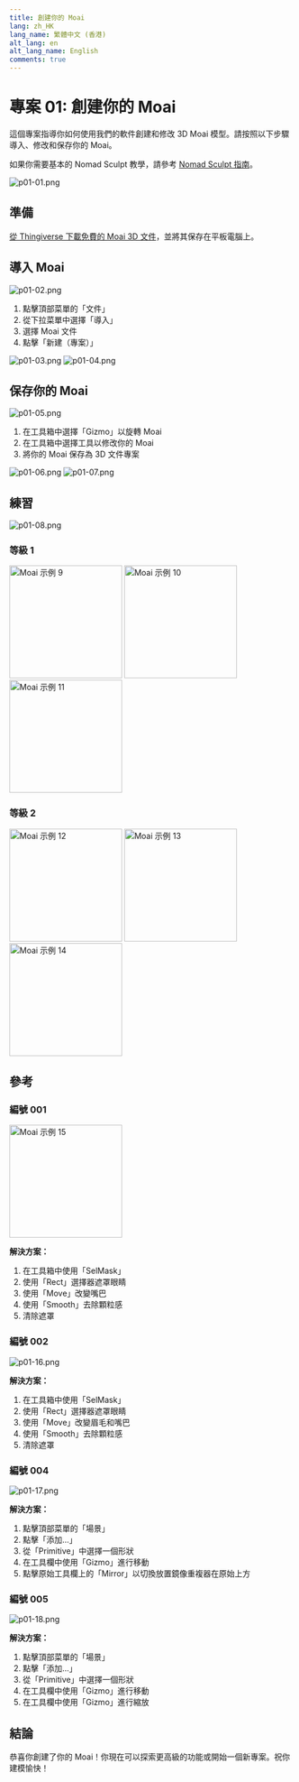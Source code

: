 ```yaml
---
title: 創建你的 Moai
lang: zh_HK
lang_name: 繁體中文 (香港)
alt_lang: en
alt_lang_name: English
comments: true
---
```


# 專案 01: 創建你的 Moai

這個專案指導你如何使用我們的軟件創建和修改 3D Moai 模型。請按照以下步驟導入、修改和保存你的 Moai。

如果你需要基本的 Nomad Sculpt 教學，請參考 [Nomad Sculpt 指南](../resources/NomadSculpt/index.md)。

![p01-01.png](images/P01-01.jpg)

## 準備

[從 Thingiverse 下載免費的 Moai 3D 文件](https://www.thingiverse.com/thing:144668)，並將其保存在平板電腦上。

## 導入 Moai

![p01-02.png](images/P01-02.jpg)

1. 點擊頂部菜單的「文件」
2. 從下拉菜單中選擇「導入」
3. 選擇 Moai 文件
4. 點擊「新建（專案）」

![p01-03.png](images/P01-03.jpg)
![p01-04.png](images/P01-04.jpg)

## 保存你的 Moai

![p01-05.png](images/P01-05.jpg)

1. 在工具箱中選擇「Gizmo」以旋轉 Moai
2. 在工具箱中選擇工具以修改你的 Moai
3. 將你的 Moai 保存為 3D 文件專案

![p01-06.png](images/P01-06.jpg)
![p01-07.png](images/P01-07.jpg)

## 練習

![p01-08.png](images/P01-08.jpg)

### 等級 1

<div class="image-grid">
    <img src="./images/P01-09.jpg" alt="Moai 示例 9" width="200" />
    <img src="./images/P01-10.jpg" alt="Moai 示例 10" width="200" />
    <img src="./images/P01-11.jpg" alt="Moai 示例 11" width="200" />
</div>

### 等級 2

<div class="image-grid">
    <img src="./images/P01-12.jpg" alt="Moai 示例 12" width="200" />
    <img src="./images/P01-13.jpg" alt="Moai 示例 13" width="200" />
    <img src="./images/P01-14.jpg" alt="Moai 示例 14" width="200" />
</div>

## 參考

### 編號 001

<div class="image-grid">
    <img src="./images/P01-15.jpg" alt="Moai 示例 15" width="200" />
</div>

**解決方案：**

1. 在工具箱中使用「SelMask」
2. 使用「Rect」選擇器遮罩眼睛
3. 使用「Move」改變嘴巴
4. 使用「Smooth」去除顆粒感
5. 清除遮罩

### 編號 002

![p01-16.png](images/P01-16.jpg)

**解決方案：**

1. 在工具箱中使用「SelMask」
2. 使用「Rect」選擇器遮罩眼睛
3. 使用「Move」改變眉毛和嘴巴
4. 使用「Smooth」去除顆粒感
5. 清除遮罩

### 編號 004

![p01-17.png](images/P01-17.jpg)

**解決方案：**

1. 點擊頂部菜單的「場景」
2. 點擊「添加...」
3. 從「Primitive」中選擇一個形狀
4. 在工具欄中使用「Gizmo」進行移動
5. 點擊原始工具欄上的「Mirror」以切換放置鏡像重複器在原始上方

### 編號 005

![p01-18.png](images/P01-18.jpg)

**解決方案：**

1. 點擊頂部菜單的「場景」
2. 點擊「添加...」
3. 從「Primitive」中選擇一個形狀
4. 在工具欄中使用「Gizmo」進行移動
5. 在工具欄中使用「Gizmo」進行縮放

## 結論

恭喜你創建了你的 Moai！你現在可以探索更高級的功能或開始一個新專案。祝你建模愉快！ 